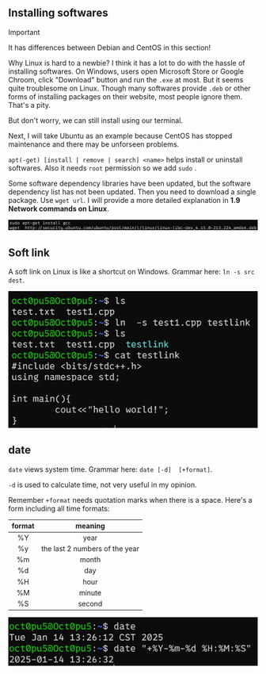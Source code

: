 ## Installing softwares
>[!IMPORTANT]
>It has differences between Debian and CentOS in this section!

Why Linux is hard to a newbie? I think it has a lot to do with the hassle of installing softwares. On Windows, users open Microsoft Store or Google Chroom, click "Download"  button and run the `.exe` at most. But it seems quite troublesome on Linux. Though many softwares provide `.deb` or other forms of installing packages on their website, most people ignore them. That's a pity.

But don't worry, we can still install using our terminal.

Next, I will take Ubuntu as an example because CentOS has stopped maintenance and there may be unforseen problems.

`apt(-get) [install | remove | search] <name>` helps install or uninstall softwares. Also it needs `root` permission so we  add `sudo` .

Some software dependency libraries have been updated, but the software dependency list has not been updated. Then you need to download a single package. Use `wget url`. I will provide a more detailed explanation in **1.9 Network commands on Linux**.

![](/assets/Linux/1.8%20Some%20trivial%20contents%20on%20Linux/1.png)

## Soft link
A soft link on Linux is like a shortcut on Windows.  Grammar here: `ln -s src dest`.

![](/assets/Linux/1.8%20Some%20trivial%20contents%20on%20Linux/2.png)

## date
`date` views system time. Grammar here: `date [-d]  [+format]`.

`-d` is used to calculate time, not very useful in my opinion.

Remember `+format` needs quotation marks when there is a space. Here's a form including all time formats:

| format |            meaning             |
| :----: | :----------------------------: |
|   %Y   |              year              |
|   %y   | the last 2 numbers of the year |
|   %m   |             month              |
|   %d   |              day               |
|   %H   |              hour              |
|   %M   |             minute             |
|   %S   |             second             |

![](/assets/Linux/1.8%20Some%20trivial%20contents%20on%20Linux/3.png)

